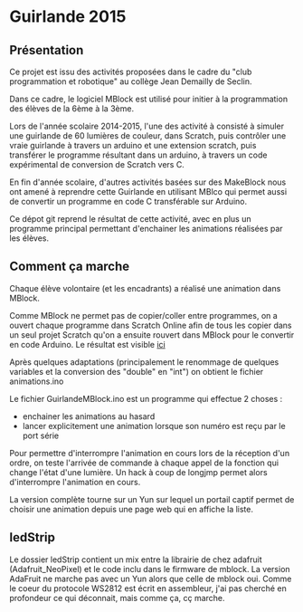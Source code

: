 Guirlande 2015
==============

Présentation
-----

Ce projet est issu des activités proposées dans le cadre du "club programmation et robotique" au collège Jean Demailly de Seclin.

Dans ce cadre, le logiciel MBlock est utilisé pour initier à la programmation des élèves de la 6ème à la 3ème.

Lors de l'année scolaire 2014-2015, l'une des activité à consisté à simuler une guirlande de 60 lumières de couleur, dans Scratch, puis contrôler une vraie guirlande à travers un arduino et une extension scratch, puis transférer le programme résultant dans un arduino, à travers un code expérimental de conversion de Scratch vers C.

En fin d'année scolaire, d'autres activités basées sur des MakeBlock nous ont amené à reprendre cette Guirlande en utilisant MBlco qui permet aussi de convertir un programme en code C transférable sur Arduino.

Ce dépot git reprend le résultat de cette activité, avec en plus un programme principal permettant d'enchainer les animations réalisées par les élèves.

Comment ça marche
-----

Chaque élève volontaire (et les encadrants) a réalisé une animation dans MBlock.

Comme MBlock ne permet pas de copier/coller entre programmes, on a ouvert chaque programme dans Scratch Online afin de tous les copier dans un seul projet Scratch qu'on a ensuite rouvert dans MBlock pour le convertir en code Arduino.
Le résultat est visible [ici](https://scratch.mit.edu/projects/90682074/)

Après quelques adaptations (principalement le renommage de quelques variables et la conversion des "double" en "int") on obtient le fichier animations.ino

Le fichier GuirlandeMBlock.ino est un programme qui effectue 2 choses :

 * enchainer les animations au hasard
 * lancer explicitement une animation lorsque son numéro est reçu par le port série

Pour permettre d'interrompre l'animation en cours lors de la réception d'un ordre, on teste l'arrivée de commande à chaque appel de la fonction qui change l'état d'une lumière.
Un hack à coup de longjmp permet alors d'interrompre l'animation en cours.

La version complète tourne sur un Yun sur lequel un portail captif permet de choisir une animation depuis une page web qui en affiche la liste.

ledStrip
-----

Le dossier ledStrip contient un mix entre la librairie de chez adafruit (Adafruit_NeoPixel) et le code inclu dans le firmware de mblock.
La version AdaFruit ne marche pas avec un Yun alors que celle de mblock oui.
Comme le coeur du protocole WS2812 est écrit en assembleur, j'ai pas cherché en profondeur ce qui déconnait, mais comme ça, cç marche.
